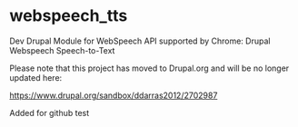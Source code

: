 # webspeech_tts
Dev Drupal Module for WebSpeech API supported by Chrome:  Drupal Webspeech Speech-to-Text

Please note that this project has moved to Drupal.org and will be no longer updated here:

https://www.drupal.org/sandbox/ddarras2012/2702987

Added for github test
